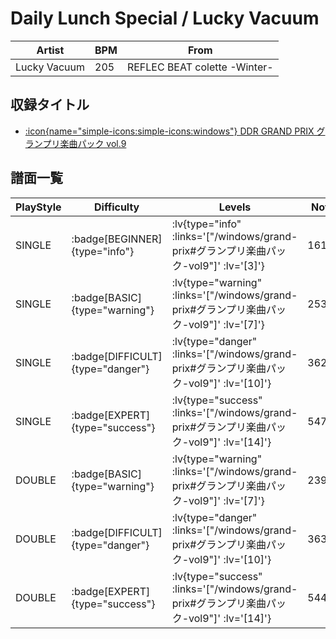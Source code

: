 # Daily Lunch Special / Lucky Vacuum

|Artist|BPM|From|
|------|---|----|
|Lucky Vacuum|205|REFLEC BEAT colette -Winter-|

## 収録タイトル

- [:icon{name="simple-icons:simple-icons:windows"} DDR GRAND PRIX グランプリ楽曲パック vol.9](/windows/grand-prix#グランプリ楽曲パック-vol9)

## 譜面一覧

|PlayStyle|Difficulty|Levels|Notes|Movie|
|---------|----------|------|-----|-----|
|SINGLE| :badge[BEGINNER]{type="info"} | :lv{type="info" :links='["/windows/grand-prix#グランプリ楽曲パック-vol9"]' :lv='[3]'} |161/5||
|SINGLE| :badge[BASIC]{type="warning"} | :lv{type="warning" :links='["/windows/grand-prix#グランプリ楽曲パック-vol9"]' :lv='[7]'} |253/35||
|SINGLE| :badge[DIFFICULT]{type="danger"} | :lv{type="danger" :links='["/windows/grand-prix#グランプリ楽曲パック-vol9"]' :lv='[10]'} |362/44||
|SINGLE| :badge[EXPERT]{type="success"} | :lv{type="success" :links='["/windows/grand-prix#グランプリ楽曲パック-vol9"]' :lv='[14]'} |547/44||
|DOUBLE| :badge[BASIC]{type="warning"} | :lv{type="warning" :links='["/windows/grand-prix#グランプリ楽曲パック-vol9"]' :lv='[7]'} |239/37||
|DOUBLE| :badge[DIFFICULT]{type="danger"} | :lv{type="danger" :links='["/windows/grand-prix#グランプリ楽曲パック-vol9"]' :lv='[10]'} |363/48||
|DOUBLE| :badge[EXPERT]{type="success"} | :lv{type="success" :links='["/windows/grand-prix#グランプリ楽曲パック-vol9"]' :lv='[14]'} |544/46||
